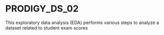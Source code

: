 # PRODIGY_DS_02
This exploratory data analysis (EDA) performs various steps to analyze a dataset related to student exam scores 
